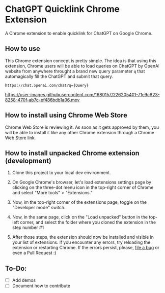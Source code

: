 # ChatGPT Quicklink Chrome Extension

A Chrome extension to enable quicklink for ChatGPT on Google Chrome.

## How to use

This Chrome extension concept is pretty simple. The idea is that using this extension, Chrome users will be able to load queries on ChatGPT by OpenAI website from anywhere throught a brand new query parameter `q` that automagically fill the ChatGPT and submit that query.

```
https://chat.openai.com/chat?q={Query}
```

https://user-images.githubusercontent.com/1680157/226205401-71e9c823-8258-470f-ab7c-ef486bdb1a06.mov

## How to install using Chrome Web Store

Chrome Web Store is reviewing it. As soon as it gets approved by them, you will be able to install it like any other Chrome extension through a Chrome Web Store link.

## How to install unpacked Chrome extension (development)

1. Clone this project to your local dev environment.

2. On Google Chrome's browser, let's load extensions settings page by clicking on the three-dot menu icon in the top-right corner of Chrome and select "More tools" > "Extensions."

3. Now, im the top-right corner of the extensions page, toggle on the "Developer mode" switch.

4. Now, in the same page, click on the "Load unpacked" button in the top-left corner, and select the folder where you cloned the extension in the step number #1

5. After those steps, the extension should now be installed and visible in your list of extensions. If you encounter any errors, try reloading the extension or restarting Chrome. If the errors persist, please, [file a bug](https://github.com/obetomuniz/chatgpt-quicklink-chrome-extension/issues/new?assignees=&labels=bug&template=BUG_REPORT.yml&title=%5BBug%5D%3A+) or even a Pull Request :)

## To-Do:

- [ ] Add demos
- [ ] Document how to contribute
